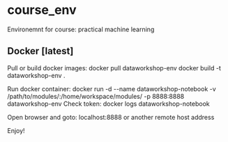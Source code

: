 # course_env
Environemnt for course: practical machine learning

## Docker [latest]

Pull or build docker images:
docker pull dataworkshop-env
docker build -t dataworkshop-env .

Run docker container:
docker run -d --name dataworkshop-notebook -v /path/to/modules/:/home/workspace/modules/ -p 8888:8888 dataworkshop-env
Check token:
docker logs dataworkshop-notebook

Open browser and goto:
localhost:8888 or another remote host address

Enjoy!
